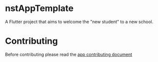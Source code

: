 # nstAppTemplate

A Flutter project that aims to welcome the "new student" to a new school.

# Contributing

Before contributing please read the [app contributing document](https://github.com/hackforla/new-schools-today/blob/master/nstAppTemplate/CONTRIBUTING.md)

